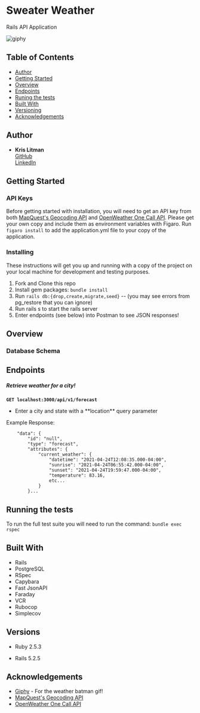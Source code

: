 # Sweater Weather

Rails API Application

![giphy](https://media.giphy.com/media/za5xikuRr0OzK/giphy.gif)

## Table of Contents

  - [Author](#author)
  - [Getting Started](#getting-started)
  - [Overview](#overview)
  - [Endpoints](#endpoints)
  - [Runing the tests](#running-the-tests)
  - [Built With](#built-with)
  - [Versioning](#versioning)
  - [Acknowledgements](#acknowledgements)

## Author

  - **Kris Litman**<br>
    [GitHub](https://github.com/krislitman)<br>
    [LinkedIn](https://www.linkedin.com/in/kris-litman/)

## Getting Started

### API Keys

Before getting started with installation, you will need to get an API key from both 
[MapQuest's Geocoding API](https://developer.mapquest.com/documentation/geocoding-api/) 
and [OpenWeather One Call API](https://openweathermap.org/api/one-call-api). 
Please get your own copy and include them as environment variables with Figaro. 
Run `figaro install` to add the application.yml file to your copy of the application.

### Installing

These instructions will get you up and running with a copy of the project on
your local machine for development and testing purposes.

1. Fork and Clone this repo
2. Install gem packages: `bundle install`
3. Run `rails db:{drop,create,migrate,seed}` -- (you may see errors from pg_restore that you can ignore)
4. Run rails s to start the rails server
5. Enter endpoints (see below) into Postman to see JSON responses!

## Overview

### Database Schema
  
## Endpoints

##### Retrieve weather for a city!
**`GET localhost:3000/api/v1/forecast`**
<ul><li>Enter a city and state with a **location** query parameter</li></ul>
Example Response:

```{
    "data": {
        "id": "null",
        "type": "forecast",
        "attributes": {
            "current_weather": {
                "datetime": "2021-04-24T12:08:35.000-04:00",
                "sunrise": "2021-04-24T06:55:42.000-04:00",
                "sunset": "2021-04-24T19:59:47.000-04:00",
                "temperature": 83.16,
                etc...
            }
        }...
```

## Running the tests 

To run the full test suite you will need to run the command:
`bundle exec rspec`

## Built With

- Rails
- PostgreSQL
- RSpec
- Capybara
- Fast JsonAPI
- Faraday
- VCR
- Rubocop
- Simplecov

## Versions

- Ruby 2.5.3

- Rails 5.2.5

## Acknowledgements

- [Giphy](https://giphy.com/) - For the weather batman gif!
- [MapQuest's Geocoding API](https://developer.mapquest.com/documentation/geocoding-api/)
- [OpenWeather One Call API](https://openweathermap.org/api/one-call-api)
